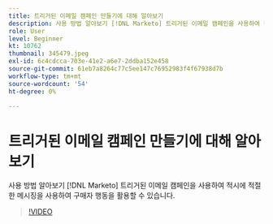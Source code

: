 ```yaml
---
title: 트리거된 이메일 캠페인 만들기에 대해 알아보기
description: 사용 방법 알아보기 [!DNL Marketo] 트리거된 이메일 캠페인을 사용하여 적시에 적절한 메시징을 사용하여 구매자 행동을 활용할 수 있습니다.
role: User
level: Beginner
kt: 10762
thumbnail: 345479.jpeg
exl-id: 6c4cdcca-703e-41e2-a6e7-2ddba152e458
source-git-commit: 61eb7a8264c77c5ee147c76952983f4f67938d7b
workflow-type: tm+mt
source-wordcount: '54'
ht-degree: 0%

---
```


# 트리거된 이메일 캠페인 만들기에 대해 알아보기

사용 방법 알아보기 [!DNL Marketo] 트리거된 이메일 캠페인을 사용하여 적시에 적절한 메시징을 사용하여 구매자 행동을 활용할 수 있습니다.

>[!VIDEO](https://video.tv.adobe.com/v/345479/?quality=12&learn=on)
